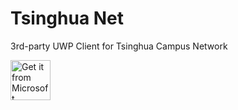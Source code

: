 # Tsinghua Net
3rd-party UWP Client for Tsinghua Campus Network

<a href="https://www.microsoft.com/store/apps/9nblgggz5q4j?cid=github"><img height="64" src="https://assets.windowsphone.com/85864462-9c82-451e-9355-a3d5f874397a/English_get-it-from-MS_InvariantCulture_Default.png" alt="Get it from Microsoft" /></a>
